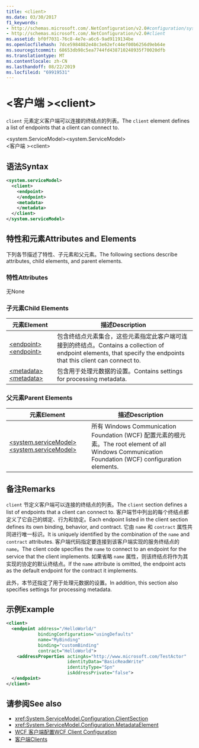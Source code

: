 ```yaml
---
title: <client>
ms.date: 03/30/2017
f1_keywords:
- http://schemas.microsoft.com/.NetConfiguration/v2.0#configuration/system.ServiceModel/client
- http://schemas.microsoft.com/.NetConfiguration/v2.0#client
ms.assetid: bf0f7031-76c8-4e7e-a6c6-9ad9119134be
ms.openlocfilehash: 7dce5984882e48c3e62efc44ef00b6256d9eb64e
ms.sourcegitcommit: 68653db98c5ea7744fd438710248935f70020dfb
ms.translationtype: MT
ms.contentlocale: zh-CN
ms.lasthandoff: 08/22/2019
ms.locfileid: "69919531"
---
```

# <a name="client"></a><span data-ttu-id="fa01a-101">\<客户端 ></span><span class="sxs-lookup"><span data-stu-id="fa01a-101">\<client></span></span>
<span data-ttu-id="fa01a-102">`client` 元素定义客户端可以连接的终结点的列表。</span><span class="sxs-lookup"><span data-stu-id="fa01a-102">The `client` element defines a list of endpoints that a client can connect to.</span></span>  
  
 <span data-ttu-id="fa01a-103">\<system.ServiceModel></span><span class="sxs-lookup"><span data-stu-id="fa01a-103">\<system.ServiceModel></span></span>  
<span data-ttu-id="fa01a-104">\<客户端 ></span><span class="sxs-lookup"><span data-stu-id="fa01a-104">\<client></span></span>  
  
## <a name="syntax"></a><span data-ttu-id="fa01a-105">语法</span><span class="sxs-lookup"><span data-stu-id="fa01a-105">Syntax</span></span>  
  
```xml  
<system.serviceModel>
  <client>
    <endpoint>
    </endpoint>
    <metadata>
    </metadata>
  </client>
</system.serviceModel>
```  
  
## <a name="attributes-and-elements"></a><span data-ttu-id="fa01a-106">特性和元素</span><span class="sxs-lookup"><span data-stu-id="fa01a-106">Attributes and Elements</span></span>  
 <span data-ttu-id="fa01a-107">下列各节描述了特性、子元素和父元素。</span><span class="sxs-lookup"><span data-stu-id="fa01a-107">The following sections describe attributes, child elements, and parent elements.</span></span>  
  
### <a name="attributes"></a><span data-ttu-id="fa01a-108">特性</span><span class="sxs-lookup"><span data-stu-id="fa01a-108">Attributes</span></span>  
 <span data-ttu-id="fa01a-109">无</span><span class="sxs-lookup"><span data-stu-id="fa01a-109">None</span></span>  
  
### <a name="child-elements"></a><span data-ttu-id="fa01a-110">子元素</span><span class="sxs-lookup"><span data-stu-id="fa01a-110">Child Elements</span></span>  
  
|<span data-ttu-id="fa01a-111">元素</span><span class="sxs-lookup"><span data-stu-id="fa01a-111">Element</span></span>|<span data-ttu-id="fa01a-112">描述</span><span class="sxs-lookup"><span data-stu-id="fa01a-112">Description</span></span>|  
|-------------|-----------------|  
|[<span data-ttu-id="fa01a-113">\<endpoint></span><span class="sxs-lookup"><span data-stu-id="fa01a-113">\<endpoint></span></span>](endpoint-of-client.md)|<span data-ttu-id="fa01a-114">包含终结点元素集合，这些元素指定此客户端可连接到的终结点。</span><span class="sxs-lookup"><span data-stu-id="fa01a-114">Contains a collection of endpoint elements, that specify the endpoints that this client can connect to.</span></span>|  
|[<span data-ttu-id="fa01a-115">\<metadata></span><span class="sxs-lookup"><span data-stu-id="fa01a-115">\<metadata></span></span>](metadata.md)|<span data-ttu-id="fa01a-116">包含用于处理元数据的设置。</span><span class="sxs-lookup"><span data-stu-id="fa01a-116">Contains settings for processing metadata.</span></span>|  
  
### <a name="parent-elements"></a><span data-ttu-id="fa01a-117">父元素</span><span class="sxs-lookup"><span data-stu-id="fa01a-117">Parent Elements</span></span>  
  
|<span data-ttu-id="fa01a-118">元素</span><span class="sxs-lookup"><span data-stu-id="fa01a-118">Element</span></span>|<span data-ttu-id="fa01a-119">描述</span><span class="sxs-lookup"><span data-stu-id="fa01a-119">Description</span></span>|  
|-------------|-----------------|  
|[<span data-ttu-id="fa01a-120">\<system.serviceModel></span><span class="sxs-lookup"><span data-stu-id="fa01a-120">\<system.serviceModel></span></span>](system-servicemodel.md)|<span data-ttu-id="fa01a-121">所有 Windows Communication Foundation (WCF) 配置元素的根元素。</span><span class="sxs-lookup"><span data-stu-id="fa01a-121">The root element of all Windows Communication Foundation (WCF) configuration elements.</span></span>|  
  
## <a name="remarks"></a><span data-ttu-id="fa01a-122">备注</span><span class="sxs-lookup"><span data-stu-id="fa01a-122">Remarks</span></span>  
 <span data-ttu-id="fa01a-123">`client` 节定义客户端可以连接的终结点的列表。</span><span class="sxs-lookup"><span data-stu-id="fa01a-123">The `client` section defines a list of endpoints that a client can connect to.</span></span> <span data-ttu-id="fa01a-124">客户端节中列出的每个终结点都定义了它自己的绑定、行为和协定。</span><span class="sxs-lookup"><span data-stu-id="fa01a-124">Each endpoint listed in the client section defines its own binding, behavior, and contract.</span></span> <span data-ttu-id="fa01a-125">它由 `name` 和 `contract` 属性共同进行唯一标识。</span><span class="sxs-lookup"><span data-stu-id="fa01a-125">It is uniquely identified by the combination of the `name` and `contract` attributes.</span></span> <span data-ttu-id="fa01a-126">客户端代码指定要连接到该客户端实现的服务终结点的 `name`。</span><span class="sxs-lookup"><span data-stu-id="fa01a-126">The client code specifies the `name` to connect to an endpoint for the service that the client implements.</span></span> <span data-ttu-id="fa01a-127">如果省略 `name` 属性，则该终结点将作为其实现的协定的默认终结点。</span><span class="sxs-lookup"><span data-stu-id="fa01a-127">If the `name` attribute is omitted, the endpoint acts as the default endpoint for the contract it implements.</span></span>  
  
 <span data-ttu-id="fa01a-128">此外，本节还指定了用于处理元数据的设置。</span><span class="sxs-lookup"><span data-stu-id="fa01a-128">In addition, this section also specifies settings for processing metadata.</span></span>  
  
## <a name="example"></a><span data-ttu-id="fa01a-129">示例</span><span class="sxs-lookup"><span data-stu-id="fa01a-129">Example</span></span>  
  
```xml  
<client>
  <endpoint address="/HelloWorld/"
            bindingConfiguration="usingDefaults"
            name="MyBinding"
            binding="customBinding"
            contract="HelloWorld">
    <addressProperties actingAs="http://www.microsoft.com/TestActor"
                       identityData="BasicReadWrite"
                       identityType="Spn"
                       isAddressPrivate="false">
  </endpoint>
</client>
```  
  
## <a name="see-also"></a><span data-ttu-id="fa01a-130">请参阅</span><span class="sxs-lookup"><span data-stu-id="fa01a-130">See also</span></span>

- <xref:System.ServiceModel.Configuration.ClientSection>
- <xref:System.ServiceModel.Configuration.MetadataElement>
- [<span data-ttu-id="fa01a-131">WCF 客户端配置</span><span class="sxs-lookup"><span data-stu-id="fa01a-131">WCF Client Configuration</span></span>](../../../wcf/feature-details/client-configuration.md)
- [<span data-ttu-id="fa01a-132">客户端</span><span class="sxs-lookup"><span data-stu-id="fa01a-132">Clients</span></span>](../../../wcf/feature-details/clients.md)
